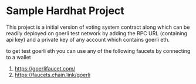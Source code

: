 # Sample Hardhat Project

This project is a initial version of voting system contract along which can be readily deployed on goerli test network by adding the RPC URL (containing api key) and a private key of any account which contains goerli eth.

to get test goerli eth you can use any of the following faucets by connecting to a wallet

1. https://goerlifaucet.com/
2. https://faucets.chain.link/goerli
